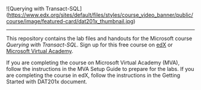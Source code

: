 ![Querying with Transact-SQL]
(https://www.edx.org/sites/default/files/styles/course_video_banner/public/course/image/featured-card/dat201x_thumbnail.jpg)

***

This repository contains the lab files and handouts for the Microsoft course *Querying with Transact-SQL*. Sign up for this free course on [edX](https://www.edx.org/course/querying-transact-sql-microsoft-dat201x-0) or [Microsoft Virtual Academy](https://mva.microsoft.com/en-US/training-courses/querying-with-transact-sql-10530).

If you are completing the course on Microsoft Virtual Academy (MVA), follow the instructions in the MVA Setup Guide to prepare for the labs. If you are completing the course in edX, follow the instructions in the Getting Started with DAT201x document.
